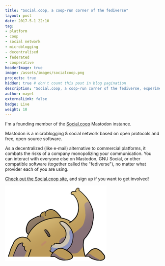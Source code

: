 ```yaml
---
title: "Social.coop, a coop-run corner of the fediverse"
layout: post
date: 2017-5-1 22:10
tag:
- platform
- coop
- social network
- microblogging
- decentralised
- federated
- cooperative
headerImage: true
image: /assets/images/socialcoop.png
projects: true
hidden: true # don't count this post in blog pagination
description: "Social.coop, a coop-run corner of the fediverse, experimenting with a co-operative and transparent approach to operating an online platform"
author: mayel
externalLink: false
badge: Live
weight: 10
---
```



I'm a founding member of the [Social.coop](https://social.coop/) Mastodon instance.

Mastodon is a microblogging & social network based on open protocols and free, open-source software.

As a decentralized (like e-mail) alternative to commercial platforms, it combats the risks of a company monopolizing your communication. You can interact with everyone else on Mastodon, GNU Social, or other compatible software (together called the "fediverse"), no matter what provider each of you are using.

[Check out the Social.coop site](https://social.coop/), and sign up if you want to get involved!

[![Mascot](./assets/images/mastodon.png)](https://social.coop/)
